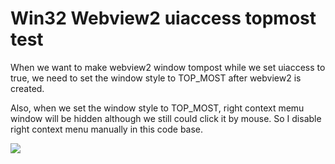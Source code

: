 # Win32 Webview2 uiaccess topmost test

When we want to make webview2 window tompost while we set uiaccess to true, we need to set the window style to TOP_MOST after webview2 is created.

Also, when we set the window style to TOP_MOST, right context memu window will be hidden although we still could click it by mouse. So I disable right context menu manually in this code base.

![](https://i.postimg.cc/C158gdPJ/image.png)
